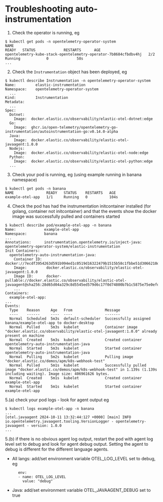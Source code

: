 # Troubleshooting auto-instrumentation

1. Check the operator is running, eg
```
$ kubectl get pods -n opentelemetry-operator-system
NAME                                                              READY   STATUS             RESTARTS      AGE
opentelemetry-kube-stack-opentelemetry-operator-7b8684cfbdbv4hj   2/2     Running            0             58s
...
```

2. Check the `Instrumentation` object has been deployed, eg
```
$ kubectl describe Instrumentation -n opentelemetry-operator-system
Name:         elastic-instrumentation
Namespace:    opentelemetry-operator-system
  ...
Kind:         Instrumentation
Metadata:
  ...
Spec:
  Dotnet:
    Image:  docker.elastic.co/observability/elastic-otel-dotnet:edge
  Go:
    Image:  ghcr.io/open-telemetry/opentelemetry-go-instrumentation/autoinstrumentation-go:v0.14.0-alpha
  Java:
    Image:  docker.elastic.co/observability/elastic-otel-javaagent:1.0.0
  Nodejs:
    Image:  docker.elastic.co/observability/elastic-otel-node:edge
  Python:
    Image:  docker.elastic.co/observability/elastic-otel-python:edge
  ...
```

3. Check your pod is running, eg (using example running in banana namespace)
```
$ kubectl get pods -n banana
NAME               READY   STATUS    RESTARTS   AGE
example-otel-app   1/1     Running   0          104s
```

4. Check the pod has had the instrumentation initcontainer installed (for golang, container not initcontainer) and that the events show the docker image was successfully pulled and containers started
```
$ kubectl describe pod/example-otel-app -n banana
Name:             example-otel-app
Namespace:        banana
...
Annotations:      instrumentation.opentelemetry.io/inject-java: opentelemetry-operator-system/elastic-instrumentation
Init Containers:
  opentelemetry-auto-instrumentation-java:
    Container ID:  docker://7ecdf3954263d591b994ed1c0519d16322479b1515b58c1fbbe51d3066210d99
    Image:         docker.elastic.co/observability/elastic-otel-javaagent:1.0.0
    Image ID:      docker-pullable://docker.elastic.co/observability/elastic-otel-javaagent@sha256:28d65d04a329c8d5545ed579d6c17f0d74800b7b1c5875e75e0efd29e210566a
    ...
Containers:
  example-otel-app:
...
Events:
  Type    Reason     Age   From               Message
  ----    ------     ----  ----               -------
  Normal  Scheduled  5m3s  default-scheduler  Successfully assigned banana/example-otel-app to docker-desktop
  Normal  Pulled     5m3s  kubelet            Container image "docker.elastic.co/observability/elastic-otel-javaagent:1.0.0" already present on machine
  Normal  Created    5m3s  kubelet            Created container opentelemetry-auto-instrumentation-java
  Normal  Started    5m3s  kubelet            Started container opentelemetry-auto-instrumentation-java
  Normal  Pulling    5m2s  kubelet            Pulling image "docker.elastic.co/demos/apm/k8s-webhook-test"
  Normal  Pulled     5m1s  kubelet            Successfully pulled image "docker.elastic.co/demos/apm/k8s-webhook-test" in 1.139s (1.139s including waiting). Image size: 406961626 bytes.
  Normal  Created    5m1s  kubelet            Created container example-otel-app
  Normal  Started    5m1s  kubelet            Started container example-otel-app
```

5.(a) check your pod logs - look for agent output eg
```
$ kubectl logs example-otel-app -n banana
...
[otel.javaagent 2024-10-11 13:32:44:127 +0000] [main] INFO io.opentelemetry.javaagent.tooling.VersionLogger - opentelemetry-javaagent - version: 1.0.0
...
```

5.(b) if there is no obvious agent log output, restart the pod with agent log level set to debug and look for agent debug output. Setting the agent to debug is different for the different language agents.
- All langs: add/set environment variable OTEL_LOG_LEVEL set to debug, eg
```
      env:
      - name: OTEL_LOG_LEVEL
        value: "debug"
```
- Java: add/set environment variable OTEL_JAVAAGENT_DEBUG set to true
